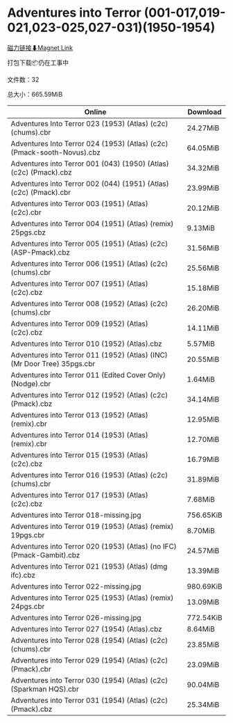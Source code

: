 # Adventures into Terror (001-017,019-021,023-025,027-031)(1950-1954)

[磁力链接⬇Magnet Link](magnet:?xt=urn:btih:55cd74d7bed2217a701099c04c841ae8297c316f&dn=Adventures%20into%20Terror%20%28001-017%2C019-021%2C023-025%2C027-031%29%281950-1954%29)

打包下载📦仍在工事中

文件数：32

总大小：665.59MiB

Online | Download
--- | ---
Adventures Into Terror 023 (1953) (Atlas) (c2c) (chums).cbr | 24.27MiB
Adventures Into Terror 024 (1953) (Atlas) (c2c) (Pmack-sooth-Novus).cbz | 64.05MiB
Adventures into Terror 001 (043) (1950) (Atlas) (c2c) (Pmack).cbz | 34.32MiB
Adventures into Terror 002 (044) (1951) (Atlas) (c2c) (Pmack).cbr | 23.99MiB
Adventures into Terror 003 (1951) (Atlas) (c2c).cbr | 20.12MiB
Adventures into Terror 004 (1951) (Atlas) (remix) 25pgs.cbz | 9.13MiB
Adventures into Terror 005 (1951) (Atlas) (c2c) (ASP-Pmack).cbz | 31.56MiB
Adventures into Terror 006 (1951) (Atlas) (c2c) (chums).cbr | 25.56MiB
Adventures into Terror 007 (1951) (Atlas) (c2c).cbz | 15.18MiB
Adventures into Terror 008 (1952) (Atlas) (c2c) (chums).cbr | 26.20MiB
Adventures into Terror 009 (1952) (Atlas) (c2c).cbz | 14.11MiB
Adventures into Terror 010 (1952) (Atlas).cbz | 5.57MiB
Adventures into Terror 011 (1952) (Atlas) (INC) (Mr Door Tree) 35pgs.cbr | 20.55MiB
Adventures into Terror 011 (Edited Cover Only) (Nodge).cbr | 1.64MiB
Adventures into Terror 012 (1952) (Atlas) (c2c) (Pmack).cbz | 34.14MiB
Adventures into Terror 013 (1952) (Atlas) (remix).cbr | 12.95MiB
Adventures into Terror 014 (1953) (Atlas) (remix).cbr | 12.70MiB
Adventures into Terror 015 (1953) (Atlas) (c2c).cbz | 16.79MiB
Adventures into Terror 016 (1953) (Atlas) (c2c) (chums).cbr | 31.89MiB
Adventures into Terror 017 (1953) (Atlas) (c2c).cbz | 7.68MiB
Adventures into Terror 018-missing.jpg | 756.65KiB
Adventures into Terror 019 (1953) (Atlas) (remix) 19pgs.cbr | 8.70MiB
Adventures into Terror 020 (1953) (Atlas) (no IFC) (Pmack-Gambit).cbz | 24.57MiB
Adventures into Terror 021 (1953) (Atlas) (dmg ifc).cbz | 13.39MiB
Adventures into Terror 022-missing.jpg | 980.69KiB
Adventures into Terror 025 (1953) (Atlas) (remix) 24pgs.cbr | 13.09MiB
Adventures into Terror 026-missing.jpg | 772.54KiB
Adventures into Terror 027 (1954) (Atlas).cbz | 8.64MiB
Adventures into Terror 028 (1954) (Atlas) (c2c) (chums).cbr | 23.85MiB
Adventures into Terror 029 (1954) (Atlas) (c2c) (Pmack).cbr | 23.09MiB
Adventures into Terror 030 (1954) (Atlas) (c2c) (Sparkman HQS).cbr | 90.04MiB
Adventures into Terror 031 (1954) (Atlas) (c2c) (Pmack).cbz | 25.34MiB
